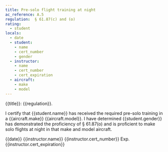 ```yaml
---
title: Pre-solo flight training at night
ac_reference: A.5
regulation:  § 61.87(c) and (o)
rating:
  - student
locals:
  - date
  - student:
    - name
    - cert_number
    - gender
  - instructor:
    - name
    - cert_number
    - cert_expiration
  - aircraft:
    - make
    - model
---
```


{{title}}: {{regulation}}.

I certify that {{student.name}} has received the required pre-solo training in a {{aircraft.make}} {{aircraft.model}}. I have determined {{student.gender}} has demonstrated the proficiency of § 61.87(o) and is proficient to make solo flights at night in that make and model aircraft.

{{date}} {{instructor.name}} {{instructor.cert_number}} Exp. {{instructor.cert_expiration}}
